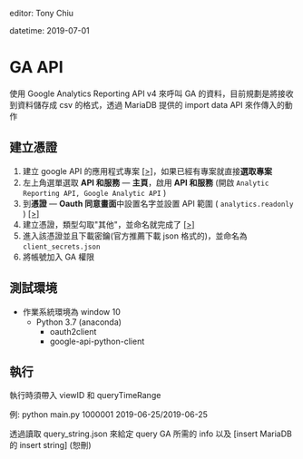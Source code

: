 editor: Tony Chiu

datetime: 2019-07-01

# GA API 
使用 Google Analytics Reporting API v4 來呼叫 GA 的資料，目前規劃是將接收到資料儲存成 csv 的格式，透過 MariaDB 提供的 import data API 來作傳入的動作


## 建立憑證

1. 建立 google API 的應用程式專案 [[>]](https://console.developers.google.com/start/api?id=analyticsreporting.googleapis.com&credential=client_key)，如果已經有專案就直接**選取專案**
2. 左上角選單選取 **API 和服務** — **主頁**，啟用 **API 和服務** (開啟 `Analytic Reporting API, Google Analytic API` )
3. 到**憑證** — **Oauth 同意畫面**中設置名字並設置 API 範圍 ( `analytics.readonly` ) [[>]](https://console.cloud.google.com/apis/credentials/consent?pli=1&project=erudite-scarab-244203&folder&organizationId&duration=P1D)
4. 建立憑證，類型勾取"其他"，並命名就完成了 [[>]](https://console.developers.google.com/apis/credentials)
5. 進入該憑證並且下載密鑰(官方推薦下載 json 格式的)，並命名為 `client_secrets.json`
6. 將帳號加入 GA 權限

## 測試環境

- 作業系統環境為 window 10
    - Python 3.7 (anaconda)
        - oauth2client
        - google-api-python-client

## 執行

執行時須帶入 viewID 和 queryTimeRange

例: python main.py 1000001 2019-06-25/2019-06-25

透過讀取 query_string.json 來給定 query GA 所需的 info 以及 [insert MariaDB 的 insert string] (恕刪)
